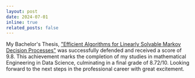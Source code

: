 ```yaml
---
layout: post
date: 2024-07-01
inline: true
related_posts: false
---
```


My Bachelor's Thesis, ["Efficient Algorithms for Linearly Solvable Markov Decision Processes"](https://davidperezcarrasco.github.io/projects/lmdps/) was successfully defended and received a score of 9.8. This achievement marks the completion of my studies in mathematical Engineering in Data Science, culminating in a final grade of 8.72/10. Looking forward to the next steps in the professional career with great excitement.
